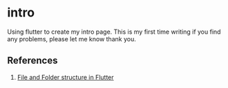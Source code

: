 # intro
Using flutter to create my intro page. This is my first time writing if you find any problems, please let me know thank you.

## References
1. [File and Folder structure in Flutter](https://medium.com/flutter-community/file-and-folder-structure-in-flutter-967b8be3155e)
